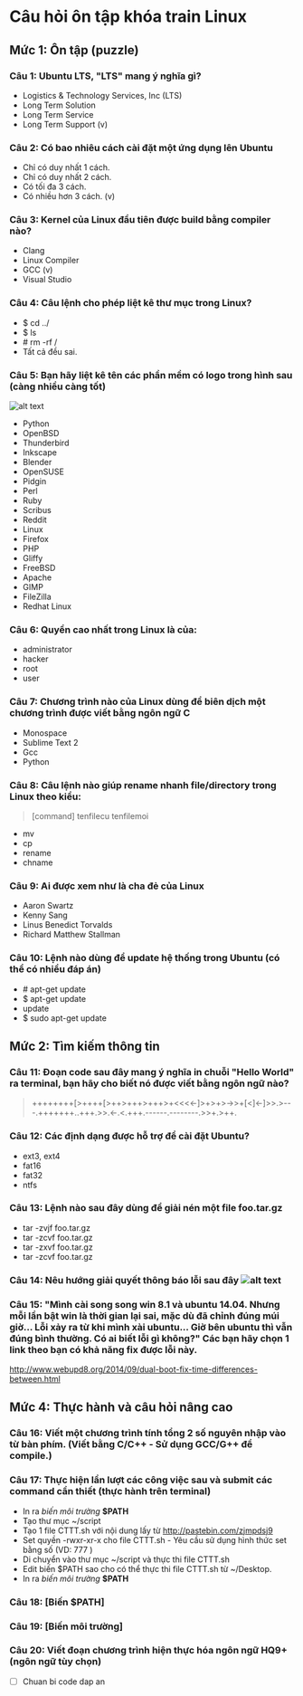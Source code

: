 # Câu hỏi ôn tập khóa train Linux

## Mức 1: Ôn tập (puzzle)

### __Câu 1:__ Ubuntu LTS, "LTS" mang ý nghĩa gì?
+ Logistics & Technology Services, Inc (LTS)
+ Long Term Solution
+ Long Term Service
+ Long Term Support (v)

### __Câu 2:__ Có bao nhiêu cách cài đặt một ứng dụng lên Ubuntu
+ Chỉ có duy nhất 1 cách.
+ Chỉ có duy nhất 2 cách.
+ Có tối đa 3 cách.
+ Có nhiều hơn 3 cách. (v)

### __Câu 3:__ Kernel của Linux đầu tiên được build bằng compiler nào?
+ Clang
+ Linux Compiler
+ GCC (v)
+ Visual Studio

### __Câu 4:__ Câu lệnh cho phép liệt kê thư mục trong Linux?
+ $ cd ../
+ $ ls
+ \# rm -rf /
+ Tất cả đều sai.

### __Câu 5:__ Bạn hãy liệt kê tên các phần mềm có logo trong hình sau (càng nhiều càng tốt)

![alt text](https://2.bp.blogspot.com/__FHsWCgkJ4Q/TTiXOEe1RlI/AAAAAAAACP4/idwd_RbvteQ/s1600/open-source-software1.jpg "Logo OSS")

+ Python
+ OpenBSD
+ Thunderbird
+ Inkscape
+ Blender
+ OpenSUSE
+ Pidgin
+ Perl
+ Ruby
+ Scribus
+ Reddit
+ Linux
+ Firefox
+ PHP
+ Gliffy
+ FreeBSD
+ Apache
+ GIMP
+ FileZilla
+ Redhat Linux

### __Câu 6:__ Quyền cao nhất trong Linux là của:
+ administrator
+ hacker
+ root
+ user

### __Câu 7:__ Chương trình nào của Linux dùng để biên dịch một chương trình được viết bằng ngôn ngữ C
+ Monospace
+ Sublime Text 2
+ Gcc
+ Python

### __Câu 8:__ Câu lệnh nào giúp rename nhanh file/directory trong Linux theo kiểu:

> [command] tenfilecu tenfilemoi

+ mv
+ cp
+ rename
+ chname

### __Câu 9:__ Ai được xem như là cha đẻ của Linux
+ Aaron Swartz
+ Kenny Sang
+ Linus Benedict Torvalds
+ Richard Matthew Stallman

### __Câu 10:__ Lệnh nào dùng để update hệ thống trong Ubuntu (có thể có nhiều đáp án)
+ \# apt-get update
+ $ apt-get update
+ update
+ $ sudo apt-get update


## Mức 2: Tìm kiếm thông tin

### __Câu 11:__ Đoạn code sau đây mang ý nghĩa in chuỗi "Hello World" ra terminal, bạn hãy cho biết nó được viết bằng ngôn ngữ nào?

> ++++++++[>++++[>++>+++>+++>+<<<<-]>+>+>->>+[<]<-]>>.>---.+++++++..+++.>>.<-.<.+++.------.--------.>>+.>++.

### __Câu 12:__ Các định dạng được hỗ trợ để cài đặt Ubuntu?

+ ext3, ext4
+ fat16
+ fat32
+ ntfs

### __Câu 13:__ Lệnh nào sau đây dùng để giải nén một file foo.tar.gz

+ tar -zvjf foo.tar.gz
+ tar -zcvf foo.tar.gz
+ tar -zxvf foo.tar.gz
+ tar -zcvf foo.tar.gz

### __Câu 14:__ Nêu hướng giải quyết thông báo lỗi sau đây ![alt text](http://a.pomf.se/lkaneg.jpg "Bug1")
 

### __Câu 15:__ "Mình cài song song win 8.1 và ubuntu 14.04. Nhưng mỗi lần bật win là thời gian lại sai, mặc dù đã chỉnh đúng múi giờ... Lỗi xảy ra từ khi mình xài ubuntu... Giờ bên ubuntu thì vẫn đúng bình thường. Có ai biết lỗi gì không?" Các bạn hãy chọn 1 link theo bạn có khả năng fix được lỗi này.

http://www.webupd8.org/2014/09/dual-boot-fix-time-differences-between.html

## Mức 4: Thực hành và câu hỏi nâng cao

### __Câu 16:__ Viết một chương trình tính tổng 2 số nguyên nhập vào từ bàn phím. (Viết bằng C/C++ - Sử dụng GCC/G++ để compile.)

>

### __Câu 17:__ Thực hiện lần lượt các công việc sau và submit các command cần thiết (thực hành trên terminal)

+ In ra _biến môi trường_ **$PATH**
+ Tạo thư mục ~/script
+ Tạo 1 file CTTT.sh với nội dung lấy từ http://pastebin.com/zjmpdsj9
+ Set quyền -rwxr-xr-x cho file CTTT.sh - Yêu cầu sử dụng hình thức set bằng số (VD: <command> 777 <file>)
+ Di chuyển vào thư mục ~/script và thực thi file CTTT.sh
+ Edit biến $PATH sao cho có thể thực thi file CTTT.sh từ ~/Desktop.
+ In ra _biến môi trường_ **$PATH**

### __Câu 18:__ [Biến $PATH]

>

### __Câu 19:__ [Biến môi trường]

>

### __Câu 20:__ Viết đoạn chương trình hiện thực hóa ngôn ngữ HQ9+ (ngôn ngữ tùy chọn)

  + [ ] Chuan bi code dap an